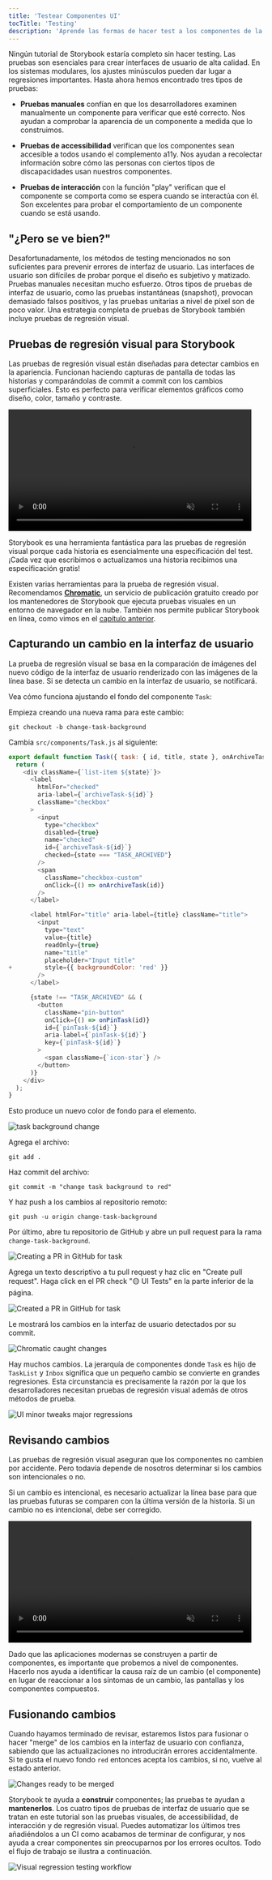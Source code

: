 ```yaml
---
title: 'Testear Componentes UI'
tocTitle: 'Testing'
description: 'Aprende las formas de hacer test a los componentes de la UI'
---
```


Ningún tutorial de Storybook estaría completo sin hacer testing. Las pruebas son esenciales para crear interfaces de usuario de alta calidad. En los sistemas modulares, los ajustes minúsculos pueden dar lugar a regresiones importantes. Hasta ahora hemos encontrado tres tipos de pruebas:

- **Pruebas manuales** confían en que los desarrolladores examinen manualmente un componente para verificar que esté correcto. Nos ayudan a comprobar la aparencia de un componente a medida que lo construimos.

- **Pruebas de accessibilidad** verifican que los componentes sean accesible a todos usando el complemento a11y. Nos ayudan a recolectar información sobre cómo las personas con ciertos tipos de discapacidades usan nuestros componentes.

- **Pruebas de interacción** con la función "play" verifican que el componente se comporta como se espera cuando se interactúa con él. Son excelentes para probar el comportamiento de un componente cuando se está usando.

## "¿Pero se ve bien?"

Desafortunadamente, los métodos de testing mencionados no son suficientes para prevenir errores de interfaz de usuario. Las interfaces de usuario son difíciles de probar porque el diseño es subjetivo y matizado. Pruebas manuales necesitan mucho esfuerzo. Otros tipos de pruebas de interfaz de usuario, como las pruebas instantáneas (snapshot), provocan demasiado falsos positivos, y las pruebas unitarias a nivel de píxel son de poco valor. Una estrategia completa de pruebas de Storybook también incluye pruebas de regresión visual.

## Pruebas de regresión visual para Storybook

Las pruebas de regresión visual están diseñadas para detectar cambios en la apariencia. Funcionan haciendo capturas de pantalla de todas las historias y comparándolas de commit a commit con los cambios superficiales. Esto es perfecto para verificar elementos gráficos como diseño, color, tamaño y contraste.

<video autoPlay muted playsInline loop style="width:480px; margin: 0 auto;">
  <source
    src="/intro-to-storybook/visual-regression-testing.mp4"
    type="video/mp4"
  />
</video>

Storybook es una herramienta fantástica para las pruebas de regresión visual porque cada historia es esencialmente una especificación del test. ¡Cada vez que escribimos o actualizamos una historia recibimos una especificación gratis!

Existen varias herramientas para la prueba de regresión visual. Recomendamos [**Chromatic**](https://www.chromatic.com/?utm_source=storybook_website&utm_medium=link&utm_campaign=storybook), un servicio de publicación gratuito creado por los mantenedores de Storybook que ejecuta pruebas visuales en un entorno de navegador en la nube. También nos permite publicar Storybook en línea, como vimos en el [capítulo anterior](/intro-to-storybook/react/es/deploy/).

## Capturando un cambio en la interfaz de usuario

La prueba de regresión visual se basa en la comparación de imágenes del nuevo código de la interfaz de usuario renderizado con las imágenes de la línea base. Si se detecta un cambio en la interfaz de usuario, se notificará.

Vea cómo funciona ajustando el fondo del componente `Task`:

Empieza creando una nueva rama para este cambio:

```shell
git checkout -b change-task-background
```

Cambia `src/components/Task.js` al siguiente:

```diff:title=src/components/Task.js
export default function Task({ task: { id, title, state }, onArchiveTask, onPinTask }) {
  return (
    <div className={`list-item ${state}`}>
      <label
        htmlFor="checked"
        aria-label={`archiveTask-${id}`}
        className="checkbox"
      >
        <input
          type="checkbox"
          disabled={true}
          name="checked"
          id={`archiveTask-${id}`}
          checked={state === "TASK_ARCHIVED"}
        />
        <span
          className="checkbox-custom"
          onClick={() => onArchiveTask(id)}
        />
      </label>

      <label htmlFor="title" aria-label={title} className="title">
        <input
          type="text"
          value={title}
          readOnly={true}
          name="title"
          placeholder="Input title"
+         style={{ backgroundColor: 'red' }}
        />
      </label>

      {state !== "TASK_ARCHIVED" && (
        <button
          className="pin-button"
          onClick={() => onPinTask(id)}
          id={`pinTask-${id}`}
          aria-label={`pinTask-${id}`}
          key={`pinTask-${id}`}
        >
          <span className={`icon-star`} />
        </button>
      )}
    </div>
  );
}
```

Esto produce un nuevo color de fondo para el elemento.

![task background change](/intro-to-storybook/chromatic-task-change.png)

Agrega el archivo:

```shell
git add .
```

Haz commit del archivo:

```shell
git commit -m "change task background to red"
```

Y haz push a los cambios al repositorio remoto:

```shell
git push -u origin change-task-background
```

Por último, abre tu repositorio de GitHub y abre un pull request para la rama `change-task-background`.

![Creating a PR in GitHub for task](/github/pull-request-background.png)

Agrega un texto descriptivo a tu pull request y haz clic en "Create pull request". Haga click en el PR check "🟡 UI Tests" en la parte inferior de la página.

![Created a PR in GitHub for task](/github/pull-request-background-ok.png)

Le mostrará los cambios en la interfaz de usuario detectados por su commit.

![Chromatic caught changes](/intro-to-storybook/chromatic-catch-changes.png)

Hay muchos cambios. La jerarquía de componentes donde `Task` es hijo de `TaskList` y `Inbox` significa que un pequeño cambio se convierte en grandes regresiones. Esta circunstancia es precisamente la razón por la que los desarrolladores necesitan pruebas de regresión visual además de otros métodos de prueba.

![UI minor tweaks major regressions](/intro-to-storybook/minor-major-regressions.gif)

## Revisando cambios

Las pruebas de regresión visual aseguran que los componentes no cambien por accidente. Pero todavía depende de nosotros determinar si los cambios son intencionales o no.

Si un cambio es intencional, es necesario actualizar la línea base para que las pruebas futuras se comparen con la última versión de la historia. Si un cambio no es intencional, debe ser corregido.

<video autoPlay muted playsInline loop style="width:480px; margin: 0 auto;">
  <source
    src="/intro-to-storybook/website-workflow-review-merge-optimized.mp4"
    type="video/mp4"
  />
</video>

Dado que las aplicaciones modernas se construyen a partir de componentes, es importante que probemos a nivel de componentes. Hacerlo nos ayuda a identificar la causa raíz de un cambio (el componente) en lugar de reaccionar a los síntomas de un cambio, las pantallas y los componentes compuestos.

## Fusionando cambios

Cuando hayamos terminado de revisar, estaremos listos para fusionar o hacer "merge" de los cambios en la interfaz de usuario con confianza, sabiendo que las actualizaciones no introducirán errores accidentalmente. Si te gusta el nuevo fondo `red` entonces acepta los cambios, si no, vuelve al estado anterior.

![Changes ready to be merged](/intro-to-storybook/chromatic-review-finished.png)

Storybook te ayuda a **construir** componentes; las pruebas te ayudan a **mantenerlos**. Los cuatro tipos de pruebas de interfaz de usuario que se tratan en este tutorial son las pruebas visuales, de accessibilidad, de interacción y de regresión visual. Puedes automatizar los últimos tres añadiéndolos a un CI como acabamos de terminar de configurar, y nos ayuda a crear componentes sin preocuparnos por los errores ocultos. Todo el flujo de trabajo se ilustra a continuación.

![Visual regression testing workflow](/intro-to-storybook/cdd-review-workflow.png)
